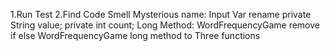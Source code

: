 1.Run Test
2.Find Code Smell
Mysterious name:
Input Var rename
    private String value;
    private int count;
Long Method:
    WordFrequencyGame
        remove if else 
        WordFrequencyGame
            long method to Three functions

